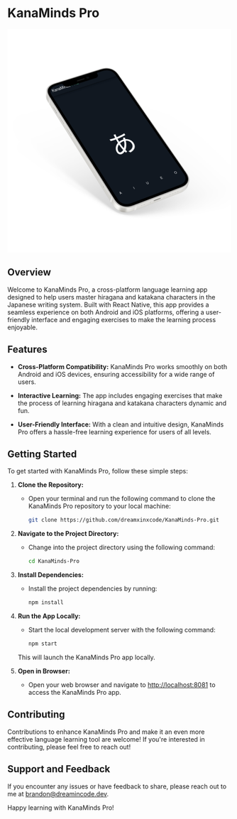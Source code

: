 # KanaMinds Pro

![KanaMinds](./docs/screenshot.png)

## Overview

Welcome to KanaMinds Pro, a cross-platform language learning app designed to help users master hiragana and katakana characters in the Japanese writing system. Built with React Native, this app provides a seamless experience on both Android and iOS platforms, offering a user-friendly interface and engaging exercises to make the learning process enjoyable.

## Features

- **Cross-Platform Compatibility:** KanaMinds Pro works smoothly on both Android and iOS devices, ensuring accessibility for a wide range of users.

- **Interactive Learning:** The app includes engaging exercises that make the process of learning hiragana and katakana characters dynamic and fun.

- **User-Friendly Interface:** With a clean and intuitive design, KanaMinds Pro offers a hassle-free learning experience for users of all levels.

## Getting Started

To get started with KanaMinds Pro, follow these simple steps:

1. **Clone the Repository:**
   - Open your terminal and run the following command to clone the KanaMinds Pro repository to your local machine:
     ```bash
     git clone https://github.com/dreamxinxcode/KanaMinds-Pro.git
     ```

2. **Navigate to the Project Directory:**
   - Change into the project directory using the following command:
     ```bash
     cd KanaMinds-Pro
     ```

3. **Install Dependencies:**
   - Install the project dependencies by running:
     ```bash
     npm install
     ```

4. **Run the App Locally:**
   - Start the local development server with the following command:
     ```bash
     npm start
     ```
   This will launch the KanaMinds Pro app locally.

5. **Open in Browser:**
   - Open your web browser and navigate to [http://localhost:8081](http://localhost:8081) to access the KanaMinds Pro app.



<!-- 1. **Download and Install:**
   - For Android: [Google Play Store Link](https://play.google.com/store/apps/kanamindspro)
   - For iOS: [App Store Link](https://apps.apple.com/kanamindspro)

2. **Open the App:**
   - Launch KanaMinds Pro on your device.

3. **Start Learning:**
   - Explore the interactive exercises and quizzes to enhance your knowledge of hiragana and katakana characters. -->

## Contributing

Contributions to enhance KanaMinds Pro and make it an even more effective language learning tool are welcome! If you're interested in contributing, please feel free to reach out!

## Support and Feedback

If you encounter any issues or have feedback to share, please reach out to me at [brandon@dreamincode.dev](mailto:brandon@dreamincode.dev).

Happy learning with KanaMinds Pro!